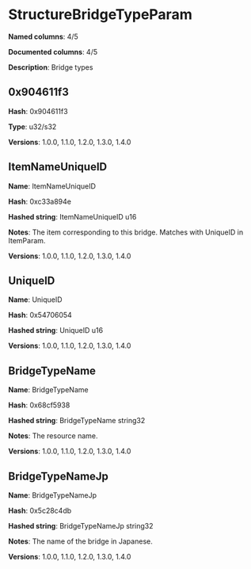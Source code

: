 # StructureBridgeTypeParam
**Named columns**: 4/5

**Documented columns**: 4/5

**Description**: Bridge types
## 0x904611f3

**Hash**: 0x904611f3

**Type**: u32/s32

**Versions**: 1.0.0, 1.1.0, 1.2.0, 1.3.0, 1.4.0

## ItemNameUniqueID

**Name**: ItemNameUniqueID

**Hash**: 0xc33a894e

**Hashed string**: ItemNameUniqueID u16

**Notes**: The item corresponding to this bridge. Matches with UniqueID in ItemParam.

**Versions**: 1.0.0, 1.1.0, 1.2.0, 1.3.0, 1.4.0

## UniqueID

**Name**: UniqueID

**Hash**: 0x54706054

**Hashed string**: UniqueID u16

**Versions**: 1.0.0, 1.1.0, 1.2.0, 1.3.0, 1.4.0

## BridgeTypeName

**Name**: BridgeTypeName

**Hash**: 0x68cf5938

**Hashed string**: BridgeTypeName string32

**Notes**: The resource name.

**Versions**: 1.0.0, 1.1.0, 1.2.0, 1.3.0, 1.4.0

## BridgeTypeNameJp

**Name**: BridgeTypeNameJp

**Hash**: 0x5c28c4db

**Hashed string**: BridgeTypeNameJp string32

**Notes**: The name of the bridge in Japanese.

**Versions**: 1.0.0, 1.1.0, 1.2.0, 1.3.0, 1.4.0

